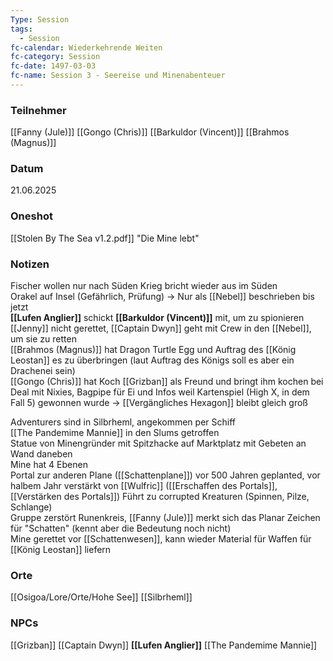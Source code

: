 ```yaml
---
Type: Session
tags:
  - Session
fc-calendar: Wiederkehrende Weiten
fc-category: Session
fc-date: 1497-03-03
fc-name: Session 3 - Seereise und Minenabenteuer
---
```

### Teilnehmer
[[Fanny (Jule)]]
[[Gongo (Chris)]]
[[Barkuldor (Vincent)]]
[[Brahmos (Magnus)]]
### Datum
21.06.2025
### Oneshot
[[Stolen By The Sea v1.2.pdf]]
"Die Mine lebt"
### Notizen
Fischer wollen nur nach Süden Krieg bricht wieder aus im Süden  
Orakel auf Insel (Gefährlich, Prüfung) -> Nur als [[Nebel]] beschrieben bis jetzt  
**[[Lufen Anglier]]** schickt **[[Barkuldor (Vincent)]]** mit, um zu spionieren  
[[Jenny]] nicht gerettet, [[Captain Dwyn]] geht mit Crew in den [[Nebel]], um sie zu retten  
[[Brahmos (Magnus)]] hat Dragon Turtle Egg und Auftrag des [[König Leostan]] es zu überbringen (laut Auftrag des Königs soll es aber ein Drachenei sein)  
[[Gongo (Chris)]] hat Koch [[Grizban]] als Freund  und bringt ihm kochen bei
Deal mit Nixies, Bagpipe für Ei und Infos weil Kartenspiel (High X, in dem Fall 5) gewonnen wurde -> [[Vergängliches Hexagon]] bleibt gleich groß


Adventurers sind in Silbrheml, angekommen per Schiff  
[[The Pandemime Mannie]] in den Slums getroffen  
Statue von Minengründer mit Spitzhacke auf Marktplatz mit Gebeten an Wand daneben  
Mine hat 4 Ebenen  
Portal zur anderen Plane ([[Schattenplane]]) vor 500 Jahren geplanted, vor halbem Jahr verstärkt von [[Wulfric]] ([[Erschaffen des Portals]],[[Verstärken des Portals]])
Führt zu corrupted Kreaturen (Spinnen, Pilze, Schlange)  
Gruppe zerstört Runenkreis, [[Fanny (Jule)]] merkt sich das Planar Zeichen für "Schatten" (kennt aber die Bedeutung noch nicht)  
Mine gerettet vor [[Schattenwesen]], kann wieder Material für Waffen für [[König Leostan]] liefern  

### Orte
[[Osigoa/Lore/Orte/Hohe See]]
[[Silbrheml]]
### NPCs
[[Grizban]]
[[Captain Dwyn]] 
**[[Lufen Anglier]]** 
[[The Pandemime Mannie]]
